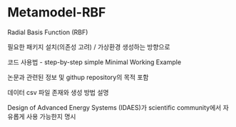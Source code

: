 # Metamodel-RBF
Radial Basis Function (RBF)

필요한 패키지 설치(의존성 고려) / 가상환경 생성하는 방향으로 

코드 사용법 - step-by-step simple Minimal Working Example

논문과 관련된 정보 및 githup repository의 목적 포함

데이터 csv 파일 존재와 생성 방법 설명

Design of Advanced Energy Systems (IDAES)가 scientific community에서 자유롭게 사용 가능한지 명시

